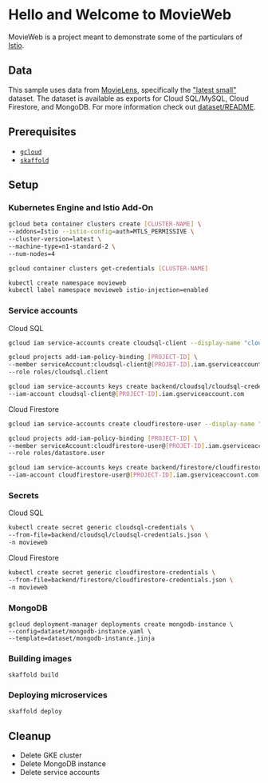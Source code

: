 # Hello and Welcome to MovieWeb

MovieWeb is a project meant to demonstrate some of the particulars of [Istio](http://istio.io). 

## Data

This sample uses data from [MovieLens](https://grouplens.org/datasets/movielens/), specifically the ["latest small"](http://files.grouplens.org/datasets/movielens/ml-latest-small.zip) dataset. The dataset is available as exports for Cloud SQL/MySQL, Cloud Firestore, and MongoDB. For more information check out [dataset/README](dataset/README.md).

## Prerequisites

* [`gcloud`](https://cloud.google.com/sdk)
* [`skaffold`](https://skaffold.dev)

## Setup

### Kubernetes Engine and Istio Add-On

```bash
gcloud beta container clusters create [CLUSTER-NAME] \
--addons=Istio --istio-config=auth=MTLS_PERMISSIVE \
--cluster-version=latest \
--machine-type=n1-standard-2 \
--num-nodes=4

gcloud container clusters get-credentials [CLUSTER-NAME]

kubectl create namespace movieweb
kubectl label namespace movieweb istio-injection=enabled
```

### Service accounts

Cloud SQL

```bash
gcloud iam service-accounts create cloudsql-client --display-name "cloudsql-client"

gcloud projects add-iam-policy-binding [PROJECT-ID] \
--member serviceAccount:cloudsql-client@[PROJET-ID].iam.gserviceaccount.com \
--role roles/cloudsql.client

gcloud iam service-accounts keys create backend/cloudsql/cloudsql-credentials.json \
--iam-account cloudsql-client@[PROJECT-ID].iam.gserviceaccount.com
```

Cloud Firestore

```bash
gcloud iam service-accounts create cloudfirestore-user --display-name "cloudfirestore-user"

gcloud projects add-iam-policy-binding [PROJECT-ID] \
--member serviceAccount:cloudfirestore-user@[PROJET-ID].iam.gserviceaccount.com \
--role roles/datastore.user

gcloud iam service-accounts keys create backend/firestore/cloudfirestore-credentials.json \
--iam-account cloudfirestore-user@[PROJECT-ID].iam.gserviceaccount.com
```

### Secrets

Cloud SQL

```bash
kubectl create secret generic cloudsql-credentials \
--from-file=backend/cloudsql/cloudsql-credentials.json \
-n movieweb
```

Cloud Firestore

```bash
kubectl create secret generic cloudfirestore-credentials \
--from-file=backend/firestore/cloudfirestore-credentials.json \
-n movieweb
```

### MongoDB

```
gcloud deployment-manager deployments create mongodb-instance \
--config=dataset/mongodb-instance.yaml \
--template=dataset/mongodb-instance.jinja
```

### Building images

```
skaffold build
```

### Deploying microservices

```
skaffold deploy
```

## Cleanup

* Delete GKE cluster
* Delete MongoDB instance
* Delete service accounts
